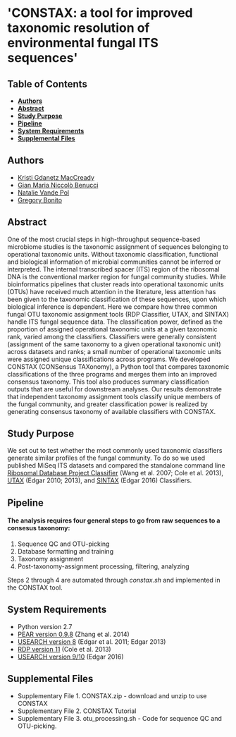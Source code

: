 # 'CONSTAX: a tool for improved taxonomic resolution of environmental fungal ITS sequences' 

Table of Contents
--------
* [**Authors**](#authors)
* [**Abstract**](#abstract)
* [**Study Purpose**](#study-purpose)
* [**Pipeline**](#pipeline)
* [**System Requirements**](#sys-req)
* [**Supplemental Files**](#sys-req)


<a name="authors"></a>
Authors
--------
* [Kristi Gdanetz MacCready](https://github.com/gdanetzk)
* [Gian Maria Niccolò Benucci](https://github.com/Gian77)
* [Natalie Vande Pol](https://github.com/natalie-vandepol)
* [Gregory Bonito](https://www.researchgate.net/profile/Gregory_Bonito)


<a name="abstract"></a>
Abstract
--------

One of the most crucial steps in high-throughput sequence-based microbiome studies is the taxonomic assignment of sequences belonging to operational taxonomic units. Without taxonomic classification, functional and biological information of microbial communities cannot be inferred or interpreted. The internal transcribed spacer (ITS) region of the ribosomal DNA is the conventional marker region for fungal community studies. While bioinformatics pipelines that cluster reads into operational taxonomic units (OTUs) have received much attention in the literature, less attention has been given to the taxonomic classification of these sequences, upon which biological inference is dependent. Here we compare how three common fungal OTU taxonomic assignment tools (RDP Classifier, UTAX, and SINTAX) handle ITS fungal sequence data. The classification power, defined as the proportion of assigned operational taxonomic units at a given taxonomic rank, varied among the classifiers. Classifiers were generally consistent (assignment of the same taxonomy to a given operational taxonomic unit) across datasets and ranks; a small number of operational taxonomic units were assigned unique classifications across programs. We developed CONSTAX (CONSensus TAXonomy), a Python tool that compares taxonomic classifications of the three programs and merges them into an improved consensus taxonomy. This tool also produces summary classification outputs that are useful for downstream analyses. Our results demonstrate that independent taxonomy assignment tools classify unique members of the fungal community, and greater classification power is realized by generating consensus taxonomy of available classifiers with CONSTAX.


<a name="study-purpose"></a>
Study Purpose
--------
We set out to test whether the most commonly used taxonomic classifiers generate similar profiles of the fungal community. To do so we used published MiSeq ITS datasets and compared the standalone command line [Ribosomal Database Project Classifier](http://rdp.cme.msu.edu/) (Wang et al. 2007; Cole et al. 2013),  [UTAX](http://www.drive5.com/usearch/manual/utax_algo.html) (Edgar 2010; 2013), and [SINTAX](http://biorxiv.org/content/early/2016/09/09/074161) (Edgar 2016) Classifiers.

<a name="pipeline"></a>
Pipeline
--------
#### The analysis requires four general steps to go from raw sequences to a consesus taxonomy: 
1. Sequence QC and OTU-picking 
2. Database formatting and training 
3. Taxonomy assignment 
4. Post-taxonomy-assignment processing, filtering, analyzing 

Steps 2 through 4 are automated through *constax.sh* and implemented in the CONSTAX tool.

<a name="sys-req"></a>
System Requirements
--------
* Python version 2.7
* [PEAR version 0.9.8](http://sco.h-its.org/exelixis/web/software/pear/) (Zhang et al. 2014)
* [USEARCH version 8](http://drive5.com/usearch/manual8.1/) (Edgar et al. 2011; Edgar 2013)
* [RDP version 11](https://github.com/rdpstaff/classifier) (Cole et al. 2013)
* [USEARCH version 9/10](http://drive5.com/usearch/manual/whatsnewv9.html) (Edgar 2016)

<a name="sys-req"></a>
Supplemental Files
--------
* Supplementary File 1. CONSTAX.zip - download and unzip to use CONSTAX
* Supplementary File 2. CONSTAX Tutorial
* Supplementary File 3. otu_processing.sh - Code for sequence QC and OTU-picking.

